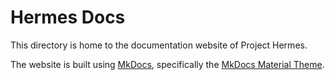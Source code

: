 # Hermes Docs

This directory is home to the documentation website of Project Hermes.

The website is built using [MkDocs][0], specifically the [MkDocs Material Theme][1].

[0]: https://www.mkdocs.org
[1]: https://squidfunk.github.io/mkdocs-material
